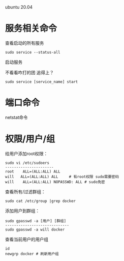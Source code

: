 ubuntu 20.04

# 服务相关命令

查看启动的所有服务

```shell
sudo service --status-all
```

启动服务

不看看咋打的团 追得上？

```shell
sudo service [service_name] start
```

# 端口命令

netstat命令

# 权限/用户/组

给用户添加root权限：

```shell
sudo vi /etc/sudoers
----------------------
root    ALL=(ALL:ALL) ALL
will   ALL=(ALL:ALL) ALL     # 有root权限 sudo需要密码
will    ALL=(ALL:ALL) NOPASSWD: ALL # sudo免密
```

查看所有/过滤群组：

```shell
sudo cat /etc/group |grep docker
```

添加用户到群组：

```shell
sudo gpasswd -a [用户] [群组]
-----------------------------
sudo gpasswd -a will docker
```

查看当前用户的用户组

```shell
id
newgrp docker # 刷新用户组
```
